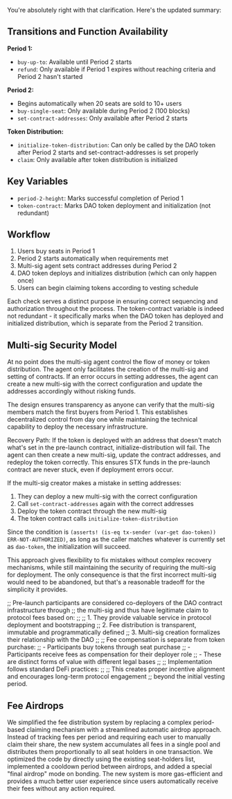 You're absolutely right with that clarification. Here's the updated summary:

## Transitions and Function Availability

**Period 1:**

- `buy-up-to`: Available until Period 2 starts
- `refund`: Only available if Period 1 expires without reaching criteria and Period 2 hasn't started

**Period 2:**

- Begins automatically when 20 seats are sold to 10+ users
- `buy-single-seat`: Only available during Period 2 (100 blocks)
- `set-contract-addresses`: Only available after Period 2 starts

**Token Distribution:**

- `initialize-token-distribution`: Can only be called by the DAO token after Period 2 starts and set-contract-addresses is set properly
- `claim`: Only available after token distribution is initialized

## Key Variables

- `period-2-height`: Marks successful completion of Period 1
- `token-contract`: Marks DAO token deployment and initialization (not redundant)

## Workflow

1. Users buy seats in Period 1
2. Period 2 starts automatically when requirements met
3. Multi-sig agent sets contract addresses during Period 2
4. DAO token deploys and initializes distribution (which can only happen once)
5. Users can begin claiming tokens according to vesting schedule

Each check serves a distinct purpose in ensuring correct sequencing and authorization throughout the process. The token-contract variable is indeed not redundant - it specifically marks when the DAO token has deployed and initialized distribution, which is separate from the Period 2 transition.

## Multi-sig Security Model

At no point does the multi-sig agent control the flow of money or token distribution. The agent only facilitates the creation of the multi-sig and setting of contracts. If an error occurs in setting addresses, the agent can create a new multi-sig with the correct configuration and update the addresses accordingly without risking funds.

The design ensures transparency as anyone can verify that the multi-sig members match the first buyers from Period 1. This establishes decentralized control from day one while maintaining the technical capability to deploy the necessary infrastructure.

Recovery Path: If the token is deployed with an address that doesn't match what's set in the pre-launch contract, initialize-distribution will fail. The agent can then create a new multi-sig, update the contract addresses, and redeploy the token correctly. This ensures STX funds in the pre-launch contract are never stuck, even if deployment errors occur.

If the multi-sig creator makes a mistake in setting addresses:

1. They can deploy a new multi-sig with the correct configuration
2. Call `set-contract-addresses` again with the correct addresses
3. Deploy the token contract through the new multi-sig
4. The token contract calls `initialize-token-distribution`

Since the condition is `(asserts! (is-eq tx-sender (var-get dao-token)) ERR-NOT-AUTHORIZED)`, as long as the caller matches whatever is currently set as `dao-token`, the initialization will succeed.

This approach gives flexibility to fix mistakes without complex recovery mechanisms, while still maintaining the security of requiring the multi-sig for deployment. The only consequence is that the first incorrect multi-sig would need to be abandoned, but that's a reasonable tradeoff for the simplicity it provides.

;; Pre-launch participants are considered co-deployers of the DAO contract infrastructure through
;; the multi-sig and thus have legitimate claim to protocol fees based on:
;;
;; 1. They provide valuable service in protocol deployment and bootstrapping
;; 2. Fee distribution is transparent, immutable and programmatically defined
;; 3. Multi-sig creation formalizes their relationship with the DAO
;;
;; Fee compensation is separate from token purchase:
;; - Participants buy tokens through seat purchase
;; - Participants receive fees as compensation for their deployer role
;; - These are distinct forms of value with different legal bases
;;
;; Implementation follows standard DeFi practices:
;;
;; This creates proper incentive alignment and encourages long-term protocol engagement
;; beyond the initial vesting period.

## Fee Airdrops

We simplified the fee distribution system by replacing a complex period-based claiming mechanism with a streamlined automatic airdrop approach. Instead of tracking fees per period and requiring each user to manually claim their share, the new system accumulates all fees in a single pool and distributes them proportionally to all seat holders in one transaction. We optimized the code by directly using the existing seat-holders list, implemented a cooldown period between airdrops, and added a special "final airdrop" mode on bonding. The new system is more gas-efficient and provides a much better user experience since users automatically receive their fees without any action required.
